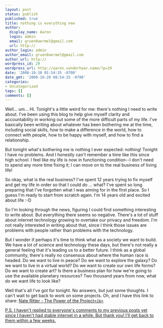```yaml
---
layout: post
status: publish
published: true
title: nothing is everything new
author:
  display_name: Aaron
  login: admin
  email: gruen0aermel@gmail.com
  url: http://
author_login: admin
author_email: gruen0aermel@gmail.com
author_url: http://
wordpress_id: 29
wordpress_url: http://aaron.vonderhaar.name/?p=29
date: '2008-10-20 01:54:35 -0700'
date_gmt: '2008-10-20 08:54:35 -0700'
categories:
- Uncategorized
tags: []
comments: []
---
```

<p>Well... um... Hi.  Tonight's a little weird for me: there's nothing I need to write about.  I've been using this blog to help give myself clarity and accountability in working out some of the more difficult parts of my life.  I've basically been writing about whatever has been bothering me at the time, including social skills, how to make a difference in the world, how to connect with people, how to be happy with myself, and how to find a relationship.  </p>
<p>But tonight what's bothering me is nothing I ever expected: nothing!  Tonight I have no problems.  And I honestly can't remember a time like this since high school.  I feel like my life is now in functioning condition--I don't need to spend any more time fixing it; I can move on to the real business of living life!</p>
<p>So okay, what is the real business?  I've spent 12 years trying to fix myself and get my life in order so that I could do ... what?  I've spent so long preparing that I've forgotten what I was aiming for in the first place.  So I guess I'm ready to start from scratch again.  I'm 14 years old and excited about life :-D</p>
<p>So I'm looking through the news, figuring I could find something interesting to write about.  But everything there seems so negative.  There's a lot of stuff about internet technology growing to overtake our privacy and freedom.  I'm not really interested in writing about that, since I think those issues are problems with people rather than problems with the technology.</p>
<p>But I wonder if perhaps it's time to think what as a society we want to build.  We have a lot of science and technology these days, but there's not really a general feeling that it's leading us to a better future.  I think as a global community, there's really no consensus about where the human race is headed.  Do we want to live in peace?  Do we want to explore the galaxy?  Do we want to live in a virtual world?  Do we want to create our own life forms?  Do we want to create art?  Is there a business plan for how we're going to use the available planetary resources?  Two thousand years from now, what do we want life to look like?</p>
<p>Well that's all I've got for tonight.  No answers, but just some thoughts.  I can't wait to get back to work on some projects.  Oh, and I have this link to share: <a href="http:&#47;&#47;blog.perfectspace.com&#47;2008&#47;10&#47;15&#47;the-power-of-the-project&#47;">Nate Ritter - The Power of the Project<&#47;a></p>
<p>P.S.  I haven't replied to everyone's comments to my previous posts yet since I haven't had stable internet in a while.  But thank you!  I'll get back to them within a few weeks.</p>
